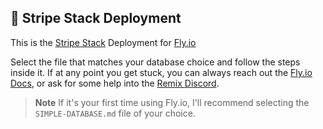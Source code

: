 ## 🚀 Stripe Stack Deployment

This is the [Stripe Stack](https://github.com/dev-xo/stripe-stack) Deployment for [Fly.io](https://fly.io)

Select the file that matches your database choice and follow the steps inside it. If at any point you get stuck, you can always reach out the [Fly.io Docs](https://fly.io/docs/), or ask for some help into the [Remix Discord](https://discord.com/invite/xwx7mMzVkA).

> **Note**
> If it's your first time using Fly.io, I'll recommend selecting the `SIMPLE-DATABASE.md` file of your choice.

